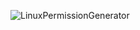 ![LinuxPermissionGenerator](https://github.com/JuaniiAndresM/LinuxPermissionGenerator/assets/64050263/17e6960d-6762-4bd6-99f6-1d3cc58397e4)
